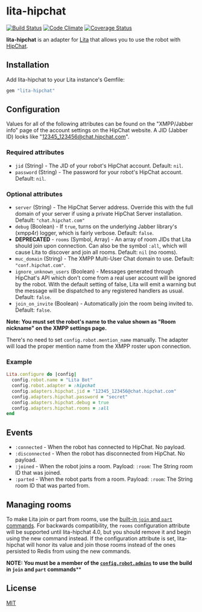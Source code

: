 # lita-hipchat

[![Build Status](https://travis-ci.org/jimmycuadra/lita-hipchat.png?branch=master)](https://travis-ci.org/jimmycuadra/lita-hipchat)
[![Code Climate](https://codeclimate.com/github/jimmycuadra/lita-hipchat.png)](https://codeclimate.com/github/jimmycuadra/lita-hipchat)
[![Coverage Status](https://coveralls.io/repos/jimmycuadra/lita-hipchat/badge.png)](https://coveralls.io/r/jimmycuadra/lita-hipchat)

**lita-hipchat** is an adapter for [Lita](https://github.com/jimmycuadra/lita) that allows you to use the robot with [HipChat](https://www.hipchat.com/).

## Installation

Add lita-hipchat to your Lita instance's Gemfile:

``` ruby
gem "lita-hipchat"
```

## Configuration

Values for all of the following attributes can be found on the "XMPP/Jabber info" page of the account settings on the HipChat website. A JID (Jabber ID) looks like "12345_123456@chat.hipchat.com".

### Required attributes

* `jid` (String) - The JID of your robot's HipChat account. Default: `nil`.
* `password` (String) - The password for your robot's HipChat account. Default: `nil`.

### Optional attributes

* `server` (String) - The HipChat Server address. Override this with the full domain of your server if using a private HipChat Server installation. Default: `"chat.hipchat.com"`
* `debug` (Boolean) - If `true`, turns on the underlying Jabber library's (xmpp4r) logger, which is fairly verbose. Default: `false`.
* **DEPRECATED** - `rooms` (Symbol, Array<String>) - An array of room JIDs that Lita should join upon connection. Can also be the symbol `:all`, which will cause Lita to discover and join all rooms. Default: `nil` (no rooms).
* `muc_domain` (String) - The XMPP Multi-User Chat domain to use. Default: `"conf.hipchat.com"`.
* `ignore_unknown_users` (Boolean) - Messages generated through HipChat's API which don't come from a real user account will be ignored by the robot. With the default setting of false, Lita will emit a warning but the message will be dispatched to any registered handlers as usual. Default: `false`.
* `join_on_invite` (Boolean) - Automatically join the room being invited to. Default: `false`.

**Note: You must set the robot's name to the value shown as "Room nickname" on the XMPP settings page.**

There's no need to set `config.robot.mention_name` manually. The adapter will load the proper mention name from the XMPP roster upon connection.

### Example

``` ruby
Lita.configure do |config|
  config.robot.name = "Lita Bot"
  config.robot.adapter = :hipchat
  config.adapters.hipchat.jid = "12345_123456@chat.hipchat.com"
  config.adapters.hipchat.password = "secret"
  config.adapters.hipchat.debug = true
  config.adapters.hipchat.rooms = :all
end
```

## Events

* `:connected` - When the robot has connected to HipChat. No payload.
* `:disconnected` - When the robot has disconnected from HipChat. No payload.
* `:joined` - When the robot joins a room. Payload: `:room`: The String room ID that was joined.
* `:parted` - When the robot parts from a room. Payload: `:room`: The String room ID that was parted from.

## Managing rooms

To make Lita join or part from rooms, use the [built-in `join` and `part` commands](http://docs.lita.io/getting-started/usage/#managing-rooms). For backwards compatibility, the `rooms` configuration attribute will be supported until lita-hipchat 4.0, but you should remove it and begin using the new command instead. If the configuration attribute is set, lita-hipchat will honor its value and join those rooms instead of the ones persisted to Redis from using the new commands.

**NOTE: You must be a member of the [`config.robot.admins`](https://docs.lita.io/getting-started/configuration/) to use the build in `join` and `part` commands****

## License

[MIT](http://opensource.org/licenses/MIT)

